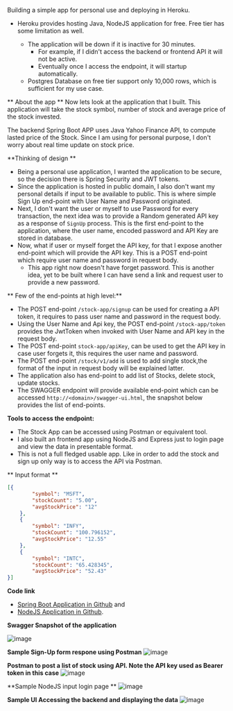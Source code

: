 Building a simple app for personal use and deploying in Heroku.

 - Heroku provides hosting Java, NodeJS application for free. Free tier has some limitation as well.

   - The application will be down if it is inactive for 30 minutes. 
       - For example, if I didn't access the backend or frontend API it will not be active. 
       - Eventually once I access the endpoint, it will startup automatically.
   - Postgres Database on free tier support only 10,000 rows, which is sufficient for my use case.
   
** About the app **
Now lets look at the application that I built. This application will take the stock symbol, number of stock and average price of the stock invested. 

The backend Spring Boot APP uses Java Yahoo Finance API, to compute lasted price of the Stock. Since I am using for personal purpose, I don't worry about real time update on stock price.
 
**Thinking of design **
 
  - Being a personal use application, I wanted the application to be secure, so the decision there is Spring Security and JWT tokens.
  - Since the application is hosted in public domain, I also don't want my personal details if input to be available to public. This is where simple Sign Up end-point with User Name and Password originated.
  - Next, I don't want the user or myself to use Password for every transaction, the next idea was to provide a Random generated API key as a response of `SignUp` process. This is the first end-point to the application, where the user name, encoded password and API Key are stored in database.
  - Now, what if user or myself forget the API key, for that I expose another end-point which will provide the API key. This is a POST end-point which require user name and password in request body.
     - This app right now doesn't have forget password. This is another idea, yet to be built where I can have send a link and request user to provide a new password.
  

** Few of the end-points at high level:**

 - The POST end-point `/stock-app/signup` can be used for creating a API token, it requires to pass user name and password in the request body.
 - Using the User Name and Api key, the POST end-point `/stock-app/token` provides the JwtToken when invoked with User Name and API key in the request body.
 - The POST end-point `stock-app/apiKey`, can be used to get the API key in case user forgets it, this requires the user name and password.
 - The POST end-point `/stock/v1/add` is used to add single stock,the format of the input in request body will be explained latter.
 - The application also has end-point to add list of Stocks, delete stock, update stocks.
 - The SWAGGER endpoint will provide available end-point which can be accessed  `http://<domain>/swagger-ui.html`, the snapshot below provides the list of end-points. 

**Tools to access the endpoint:**

  - The Stock App can be accessed using Postman or equivalent tool.
  - I also built an frontend app using NodeJS and Express  just to login page and view the data in presentable format.
   - This is not a full fledged usable app. Like in order to add the stock and sign up only way is to access the API via Postman.

** Input format **
```json
[{
		"symbol": "MSFT",
		"stockCount": "5.00",
		"avgStockPrice": "12"
	},
	{
		"symbol": "INFY",
		"stockCount": "100.796152",
		"avgStockPrice": "12.55"
	},
	{
		"symbol": "INTC",
		"stockCount": "65.428345",
		"avgStockPrice": "52.43"
}]
```

**Code link**
  - [Spring Boot Application in Github](https://github.com/thirumurthis/stock-api#readme) and 
  - [NodeJS Application in Github](https://github.com/thirumurthis/stock-app#readme).

**Swagger Snapshot of the application**

![image](https://user-images.githubusercontent.com/6425536/152632205-78700a1a-dd1f-4599-8240-9413214a3144.png)

**Sample Sign-Up form respone using Postman**
![image](https://user-images.githubusercontent.com/6425536/152632464-7f732bb1-9a46-444c-9182-9f4453e9a579.png)

**Postman to post a list of stock using API. Note the API key used as Bearer token in this case**
![image](https://user-images.githubusercontent.com/6425536/152632936-f735d592-45a4-4fb6-8473-2c030a10eb01.png)


**Sample NodeJS input login page **
![image](https://user-images.githubusercontent.com/6425536/152633066-88336748-442f-4837-8dab-c9229abc14a3.png)

**Sample UI Accessing the backend and displaying the data**
![image](https://user-images.githubusercontent.com/6425536/152632992-d388d183-ee29-4430-a055-e2c415b00378.png)


